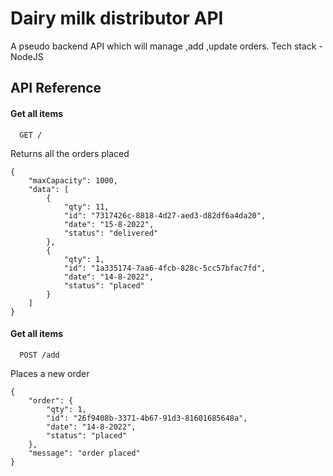 # Dairy milk distributor API

A pseudo backend API which will manage ,add ,update orders.
Tech stack - NodeJS

## API Reference

#### Get all items

```
  GET /
```

Returns all the orders placed

```
{
    "maxCapacity": 1000,
    "data": [
        {
            "qty": 11,
            "id": "7317426c-8818-4d27-aed3-d82df6a4da20",
            "date": "15-8-2022",
            "status": "delivered"
        },
        {
            "qty": 1,
            "id": "1a335174-7aa6-4fcb-828c-5cc57bfac7fd",
            "date": "14-8-2022",
            "status": "placed"
        }
    ]
}
```

#### Get all items

```
  POST /add
```

Places a new order

```
{
    "order": {
        "qty": 1,
        "id": "26f9408b-3371-4b67-91d3-81601685648a",
        "date": "14-8-2022",
        "status": "placed"
    },
    "message": "order placed"
}
```
